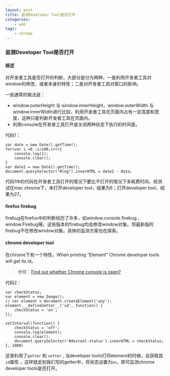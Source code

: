 ```yaml
---
layout: post
title: 监测Developer Tool是否打开
categories:
    - web
tags:
    - chrome
---
```


### 监测Developer Tool是否打开

#### 综述

对开发者工具是否打开的判断，大部分是分为两种，一是利用开发者工具对window的修改，或者本身的特性；二是对开发者工具对窗口的影响。

一些通常的做法是：

+ window.outerHeight 与 window.innerHeight，window.outerWidth 与 window.innerWidth进行比较，利用开发者工具在页面内占有一定高度和宽度，这种只能判断开发者工具在页面内。
+ 利用console在开发者工具打开或关闭两种状态下执行的时间差。

<!-- more -->

代码1：

    var date = new Date().getTime();
    for(var i =0 ;i<100;i++){
        console.log(1);
        console.clear();
    }
    var date2 = new Date().getTime();
    document.querySelector("#log").innerHTML = date2 - date;

代码1中的代码在开发者工具打开的情况下要比不打开的情况下多耗费时间，经测试在mac chrome下，未打开developer tool，结果为6；打开developer tool，结果为27。


#### firefox firebug

firebug在firefox中的判断经历了许多，如window.console.firebug 、window.Firebug等。这些版本的firebug均会修改window对象。但最新版的firebug不在修改window对象。具体的监测方案也在探索。

#### chrome developer tool

在chrome下有一个特性，When printing “Element” Chrome developer tools will get its id。

>参照：[Find out whether Chrome console is open?](http://stackoverflow.com/questions/7798748/find-out-whether-chrome-console-is-open/30638226#30638226)

代码2：

    var checkStatus;
    var element = new Image();
    // var element = document.createElement('any');
    element.__defineGetter__('id', function() {
        checkStatus = 'on';
    });

    setInterval(function() {
        checkStatus = 'off';
        console.log(element);
        console.clear();
        document.querySelector('#devtool-status').innerHTML = checkStatus;
    }, 1000)

这里利用了`getter` 和 `setter` , 当developer tools打印element的时候，会获取其`id`属性 ，这样就走到我们写的getter中，将状态设置为`on`，即可监测chrome developer tools是否打开。


